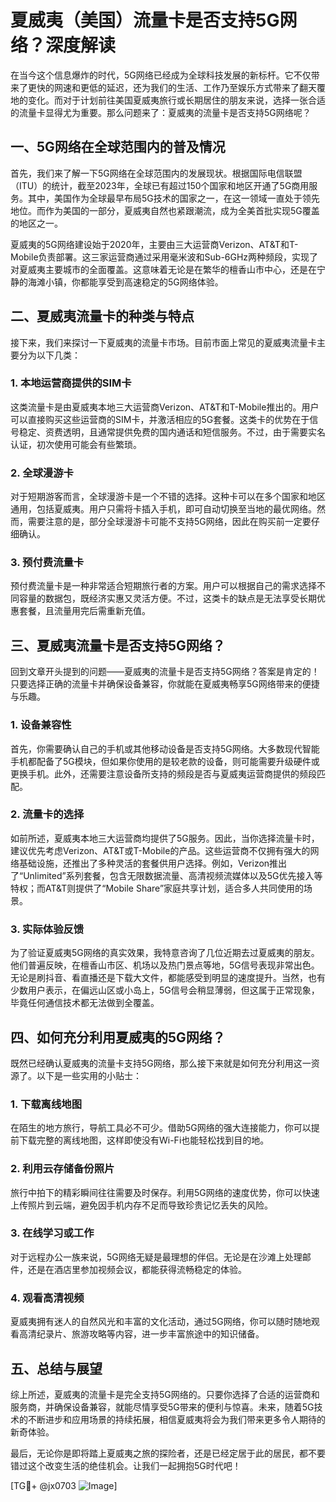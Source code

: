 # 夏威夷（美国）流量卡是否支持5G网络？深度解读

在当今这个信息爆炸的时代，5G网络已经成为全球科技发展的新标杆。它不仅带来了更快的网速和更低的延迟，还为我们的生活、工作乃至娱乐方式带来了翻天覆地的变化。而对于计划前往美国夏威夷旅行或长期居住的朋友来说，选择一张合适的流量卡显得尤为重要。那么问题来了：夏威夷的流量卡是否支持5G网络呢？

## 一、5G网络在全球范围内的普及情况

首先，我们来了解一下5G网络在全球范围内的发展现状。根据国际电信联盟（ITU）的统计，截至2023年，全球已有超过150个国家和地区开通了5G商用服务。其中，美国作为全球最早布局5G技术的国家之一，在这一领域一直处于领先地位。而作为美国的一部分，夏威夷自然也紧跟潮流，成为全美首批实现5G覆盖的地区之一。

夏威夷的5G网络建设始于2020年，主要由三大运营商Verizon、AT&T和T-Mobile负责部署。这三家运营商通过采用毫米波和Sub-6GHz两种频段，实现了对夏威夷主要城市的全面覆盖。这意味着无论是在繁华的檀香山市中心，还是在宁静的海滩小镇，你都能享受到高速稳定的5G网络体验。

## 二、夏威夷流量卡的种类与特点

接下来，我们来探讨一下夏威夷的流量卡市场。目前市面上常见的夏威夷流量卡主要分为以下几类：

### 1. 本地运营商提供的SIM卡

这类流量卡是由夏威夷本地三大运营商Verizon、AT&T和T-Mobile推出的。用户可以直接购买这些运营商的SIM卡，并激活相应的5G套餐。这类卡的优势在于信号稳定、资费透明，且通常提供免费的国内通话和短信服务。不过，由于需要实名认证，初次使用可能会有些繁琐。

### 2. 全球漫游卡

对于短期游客而言，全球漫游卡是一个不错的选择。这种卡可以在多个国家和地区通用，包括夏威夷。用户只需将卡插入手机，即可自动切换至当地的最优网络。然而，需要注意的是，部分全球漫游卡可能不支持5G网络，因此在购买前一定要仔细确认。

### 3. 预付费流量卡

预付费流量卡是一种非常适合短期旅行者的方案。用户可以根据自己的需求选择不同容量的数据包，既经济实惠又灵活方便。不过，这类卡的缺点是无法享受长期优惠套餐，且流量用完后需重新充值。

## 三、夏威夷流量卡是否支持5G网络？

回到文章开头提到的问题——夏威夷的流量卡是否支持5G网络？答案是肯定的！只要选择正确的流量卡并确保设备兼容，你就能在夏威夷畅享5G网络带来的便捷与乐趣。

### 1. 设备兼容性

首先，你需要确认自己的手机或其他移动设备是否支持5G网络。大多数现代智能手机都配备了5G模块，但如果你使用的是较老款的设备，则可能需要升级硬件或更换手机。此外，还需要注意设备所支持的频段是否与夏威夷运营商提供的频段匹配。

### 2. 流量卡的选择

如前所述，夏威夷本地三大运营商均提供了5G服务。因此，当你选择流量卡时，建议优先考虑Verizon、AT&T或T-Mobile的产品。这些运营商不仅拥有强大的网络基础设施，还推出了多种灵活的套餐供用户选择。例如，Verizon推出了“Unlimited”系列套餐，包含无限数据流量、高清视频流媒体以及5G优先接入等特权；而AT&T则提供了“Mobile Share”家庭共享计划，适合多人共同使用的场景。

### 3. 实际体验反馈

为了验证夏威夷5G网络的真实效果，我特意咨询了几位近期去过夏威夷的朋友。他们普遍反映，在檀香山市区、机场以及热门景点等地，5G信号表现非常出色。无论是刷抖音、看直播还是下载大文件，都能感受到明显的速度提升。当然，也有少数用户表示，在偏远山区或小岛上，5G信号会稍显薄弱，但这属于正常现象，毕竟任何通信技术都无法做到全覆盖。

## 四、如何充分利用夏威夷的5G网络？

既然已经确认夏威夷的流量卡支持5G网络，那么接下来就是如何充分利用这一资源了。以下是一些实用的小贴士：

### 1. 下载离线地图

在陌生的地方旅行，导航工具必不可少。借助5G网络的强大连接能力，你可以提前下载完整的离线地图，这样即使没有Wi-Fi也能轻松找到目的地。

### 2. 利用云存储备份照片

旅行中拍下的精彩瞬间往往需要及时保存。利用5G网络的速度优势，你可以快速上传照片到云端，避免因手机内存不足而导致珍贵记忆丢失的风险。

### 3. 在线学习或工作

对于远程办公一族来说，5G网络无疑是最理想的伴侣。无论是在沙滩上处理邮件，还是在酒店里参加视频会议，都能获得流畅稳定的体验。

### 4. 观看高清视频

夏威夷拥有迷人的自然风光和丰富的文化活动，通过5G网络，你可以随时随地观看高清纪录片、旅游攻略等内容，进一步丰富旅途中的知识储备。

## 五、总结与展望

综上所述，夏威夷的流量卡是完全支持5G网络的。只要你选择了合适的运营商和服务商，并确保设备兼容，就能尽情享受5G带来的便利与惊喜。未来，随着5G技术的不断进步和应用场景的持续拓展，相信夏威夷将会为我们带来更多令人期待的新奇体验。

最后，无论你是即将踏上夏威夷之旅的探险者，还是已经定居于此的居民，都不要错过这个改变生活的绝佳机会。让我们一起拥抱5G时代吧！

[TG💪+ @jx0703 ![Image](https://github.com/user-attachments/assets/dbca1d08-cadb-493c-b0ec-ad6f7a83f270)]